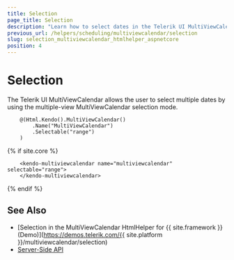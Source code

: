 ```yaml
---
title: Selection
page_title: Selection
description: "Learn how to select dates in the Telerik UI MultiViewCalendar component for {{ site.framework }}."
previous_url: /helpers/scheduling/multiviewcalendar/selection
slug: selection_multiviewcalendar_htmlhelper_aspnetcore
position: 4
---
```


# Selection

The Telerik UI MultiViewCalendar allows the user to select multiple dates by using the multiple-view MultiViewCalendar selection mode.

```HtmlHelper
    @(Html.Kendo().MultiViewCalendar()
        .Name("MultiViewCalendar")
        .Selectable("range")
    )
```
{% if site.core %}
```TagHelper
    <kendo-multiviewcalendar name="multiviewcalendar" selectable="range">        
    </kendo-multiviewcalendar>
```
{% endif %}

## See Also

* [Selection in the MultiViewCalendar HtmlHelper for {{ site.framework }} (Demo)](https://demos.telerik.com/{{ site.platform }}/multiviewcalendar/selection)
* [Server-Side API](/api/multiviewcalendar)
